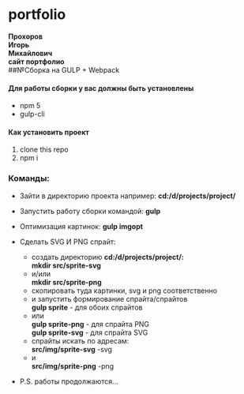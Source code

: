 # portfolio
**Прохоров**<br>
**Игорь**<br>
**Михайлович**<br>
**сайт портфолио**<br>
##№Сборка на GULP + Webpack

#### Для работы сборки у вас должны быть установлены
* npm 5
* gulp-cli

#### Как установить проект
1. clone this repo
2. npm i

### Команды:
* Зайти в директорию проекта 
    например: **cd:/d/projects/project/**
* Запустить работу сборки командой:
    **gulp**
* Оптимизация картинок:
    **gulp imgopt**
* Сделать SVG И PNG спрайт:<br>
    * создать директорию  **cd:/d/projects/project/:**<br>
    **mkdir src/sprite-svg**<br>
    * и/или<br>
    **mkdir src/sprite-png**<br>
    * скопировать туда картинки, svg и png соответственно<br>
    * и запустить формирование спрайта/спрайтов <br>
    **gulp sprite** - для обоих спрайтов<br>
    * или<br>
    **gulp sprite-png** - для спрайта PNG<br>
    **gulp sprite-svg** - для спрайта SVG<br> 
    * спрайты искать по адресам:<br>
    **src/img/sprite-svg** -svg<br>
    * и <br>
    **src/img/sprite-png** -png<br>

* P.S. работы продолжаются...                   